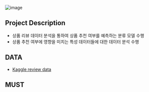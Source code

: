 ![image](https://user-images.githubusercontent.com/82854823/132149825-c2b89975-eb48-4ac5-ade3-71a52a550776.png)

## Project Description

* 상품 리뷰 데이터 분석을 통하여 상품 추천 여부를 예측하는 분류 모델 수행
* 상품 추천 여부에 영향을 미치는 특성 데이터들에 대한 데이터 분석 수행

## DATA

* [Kaggle review data]( https://www.kaggle.com/nicapotato/womens-ecommerce-clothing-reviews)

## MUST


